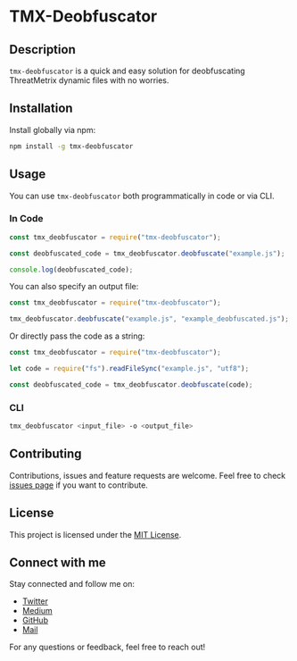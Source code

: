 # TMX-Deobfuscator

## Description

`tmx-deobfuscator` is a quick and easy solution for deobfuscating ThreatMetrix dynamic files with no worries. 

## Installation

Install globally via npm:

```bash
npm install -g tmx-deobfuscator
```

## Usage
You can use `tmx-deobfuscator` both programmatically in code or via CLI.

### In Code
```javascript
const tmx_deobfuscator = require("tmx-deobfuscator");

const deobfuscated_code = tmx_deobfuscator.deobfuscate("example.js");

console.log(deobfuscated_code);
```
You can also specify an output file:
```javascript
const tmx_deobfuscator = require("tmx-deobfuscator");

tmx_deobfuscator.deobfuscate("example.js", "example_deobfuscated.js");
```
Or directly pass the code as a string:
```javascript
const tmx_deobfuscator = require("tmx-deobfuscator");

let code = require("fs").readFileSync("example.js", "utf8");

const deobfuscated_code = tmx_deobfuscator.deobfuscate(code);
```

### CLI
```bash
tmx_deobfuscator <input_file> -o <output_file>
```

## Contributing
Contributions, issues and feature requests are welcome. Feel free to check [issues page](/issues) if you want to contribute.

## License
This project is licensed under the [MIT License](/LICENSE).

## Connect with me
Stay connected and follow me on:

- [Twitter](https://twitter.com/glizzykingdreko)
- [Medium](https://medium.com/@glizzykingdreko)
- [GitHub](https://github.com/GlizzyKingDreko)
- [Mail](mailto:glizzykingdreko@protonmail.com)

For any questions or feedback, feel free to reach out!